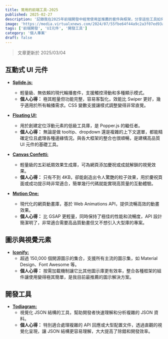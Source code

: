```yaml
---
title: 常用的前端工具-2025
published: 2025-02-27
description: '記錄我在2025年前端開發中經常使用並推薦的套件與框架，分享這些工具如何在我的專案中提升開發效率和程式品質的個人經驗。'
image: 'https://media.virtualxnews.com/2024/07/55fbe64f44a9c2a3f07ed93afe188dec.png'
tags: ['前端開發', 'UI元件', '開發工具']
category: '個人專案'
draft: false 
---
```


> 文章更新於 2025/03/04

## 互動式 UI 元件

* [**Splide.js:**](https://splidejs.com/)
   - 輕量級、無依賴的現代輪播套件，支援觸控滑動和多種顯示模式。
   - **個人心得：** 極其輕量但功能完整，容易客製化，效能比 Swiper 更好，幾乎適用於所有輪播需求。CSS 變數支援讓樣式調整變得非常直覺。

* [**Floating UI:**](https://floating-ui.com/)
   - 用於創建定位浮動元素的低級工具庫，是 Popper.js 的繼任者。
   - **個人心得：** 無論是做 tooltip、dropdown 還是複雜的上下文選單，都能精確定位且處理各種邊緣情況。與各大框架的整合也很順暢，是建構高品質 UI 元件的基礎工具。

* [**Canvas Confetti:**](https://www.kirilv.com/canvas-confetti/)
   - 輕量級的五彩紙屑效果生成庫，可為網頁添加慶祝或成就解鎖的視覺效果。
   - **個人心得：** 只有不到 4KB，卻能創造出令人驚艷的粒子效果，用於慶祝頁面或成功提示時非常適合，簡單幾行代碼就能實現高質量的互動體驗。

* [**Motion One:**](https://motion.dev/)
   - 現代化的網頁動畫庫，基於 Web Animations API，提供流暢高效的動畫效果。
   - **個人心得：** 比 GSAP 更輕量，同時保持了極佳的性能和流暢度，API 設計簡潔明了，非常適合需要高品質動畫但又不想引入大型庫的專案。

## 圖示與視覺元素

* [**Iconify:**](https://icons.pqoqubbw.dev/)
   - 超過 150,000 個開源圖示的集合，支援所有主流的圖示集，如 Material Design、Font Awesome 等。
   - **個人心得：** 按需加載機制讓它比其他圖示庫更有效率，整合各種框架的組件讓使用變得極其簡單，是我目前最推薦的圖示解決方案。

## 開發工具

* [**Todiagram:**](https://todiagram.com/)
   - 視覺化 JSON 結構的工具，幫助開發者快速理解和分析複雜的 JSON 資料。
   - **個人心得：** 特別適合處理複雜的 API 回應或大型配置文件，透過直觀的視覺化呈現，讓 JSON 結構更容易理解，大大提高了除錯和開發效率。
